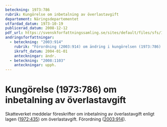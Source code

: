 ```yaml
---
beteckning: 1973:786
rubrik: Kungörelse om inbetalning av överlastavgift
departement: Näringsdepartementet
utfardad_datum: 1973-10-19
publicerad_datum: 2008-12-12
pdf_url: https://svenskforfattningssamling.se/sites/default/files/sfs/1973-10/SFS1973-786.pdf
andringsforfattningar:
  - beteckning: "2003:914"
    rubrik: "Förordning (2003:914) om ändring i kungörelsen (1973:786) om inbetalning i överlastavgift"
    ikraft_datum: 2004-01-01
    anteckningar: ändr.
  - beteckning: "2008:1103"
    anteckningar: upph.
---
```


# Kungörelse (1973:786) om inbetalning av överlastavgift

Skatteverket meddelar föreskrifter om inbetalning av överlastavgift enligt lagen ([1972:435](https://selex.se/eli/sfs/1972/435)) om överlastavgift. Förordning ([2003:914](https://selex.se/eli/sfs/2003/914)).